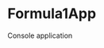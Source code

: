 # Formula1App
Console application                    























































































































